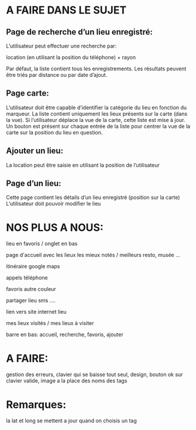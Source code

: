 # A FAIRE DANS LE SUJET

## Page de recherche d’un lieu enregistré:

L’utilisateur peut effectuer une recherche par:

location (en utilisant la position du téléphone) + rayon

Par défaut, la liste contient tous les enregistrements. Les résultats peuvent être triés par distance ou par date d’ajout.



## Page carte:

L’utilisateur doit être capable d’identifier la catégorie du lieu en fonction du marqueur.
La liste contient uniquement les lieux présents sur la carte (dans la vue). Si l’utilisateur déplace la vue de la carte, cette liste est mise à jour.
Un bouton est présent sur chaque entrée de la liste pour centrer la vue de la carte sur la position du lieu en question.


## Ajouter un lieu:

La location peut être saisie en utilisant la position de l’utilisateur

## Page d’un lieu:

Cette page contient les détails d’un lieu enregistré (position sur la carte)
L’utilisateur doit pouvoir modifier le lieu


# NOS PLUS A NOUS:

lieu en favoris / onglet en bas

page d'accueil avec les lieux les mieux notés / meilleurs resto, musée ... 

itinéraire google maps

appels téléphone

favoris autre couleur

partager lieu sms ....

lien vers site internet lieu

mes lieux visités / mes lieux à visiter 

barre en bas: accueil, recherche, favoris, ajouter


# A FAIRE:

gestion des erreurs, clavier qui se baisse tout seul, design, bouton ok sur clavier valide, image a la place des noms des tags 

# Remarques: 

la lat et long se mettent a jour quand on choisis un tag
